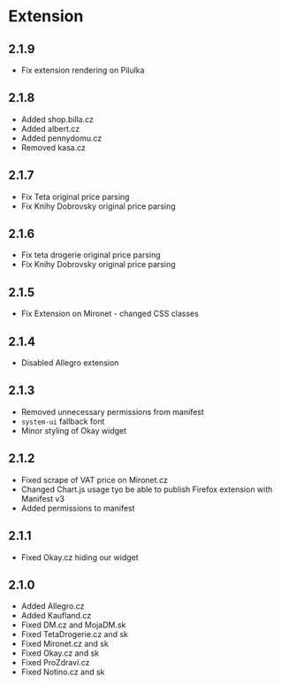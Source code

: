 # Extension

## 2.1.9
* Fix extension rendering on Pilulka

## 2.1.8
* Added shop.billa.cz
* Added albert.cz
* Added pennydomu.cz
* Removed kasa.cz

## 2.1.7
* Fix Teta original price parsing
* Fix Knihy Dobrovsky original price parsing

## 2.1.6
* Fix teta drogerie original price parsing
* Fix Knihy Dobrovsky original price parsing

## 2.1.5
* Fix Extension on Mironet - changed CSS classes

## 2.1.4
* Disabled Allegro extension

## 2.1.3
* Removed unnecessary permissions from manifest
* `system-ui` fallback font
* Minor styling of Okay widget

## 2.1.2
* Fixed scrape of VAT price on Mironet.cz
* Changed Chart.js usage tyo be able to publish Firefox extension with Manifest v3
* Added permissions to manifest

## 2.1.1
* Fixed Okay.cz hiding our widget

## 2.1.0
* Added Allegro.cz
* Added Kaufland.cz
* Fixed DM.cz and MojaDM.sk
* Fixed TetaDrogerie.cz and sk
* Fixed Mironet.cz and sk
* Fixed Okay.cz and sk
* Fixed ProZdraví.cz
* Fixed Notino.cz and sk
